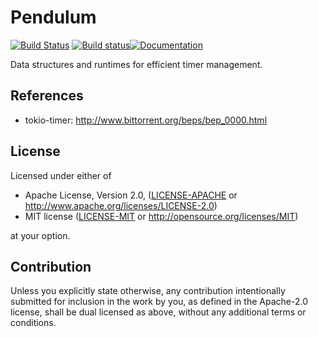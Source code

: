 # Pendulum
[![Build Status](https://travis-ci.org/GGist/pendulum-rs.svg?branch=master)](https://travis-ci.org/GGist/bip-rs) [![Build status](https://ci.appveyor.com/api/projects/status/muiqrh76k5hoir0s/branch/master?svg=true)](https://ci.appveyor.com/project/GGist/pendulum-rs/branch/master)[![Documentation](https://docs.rs/pendulum/badge.svg)](https://docs.rs/pendulum)

Data structures and runtimes for efficient timer management.

## References

* tokio-timer: http://www.bittorrent.org/beps/bep_0000.html

## License

Licensed under either of

 * Apache License, Version 2.0, ([LICENSE-APACHE](LICENSE-APACHE) or http://www.apache.org/licenses/LICENSE-2.0)
 * MIT license ([LICENSE-MIT](LICENSE-MIT) or http://opensource.org/licenses/MIT)

at your option.

## Contribution

Unless you explicitly state otherwise, any contribution intentionally submitted
for inclusion in the work by you, as defined in the Apache-2.0 license, shall be dual licensed as above, without any
additional terms or conditions.
